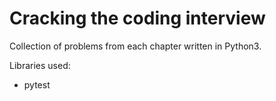 # Cracking the coding interview

Collection of problems from each chapter written in Python3.

Libraries used:

- pytest

